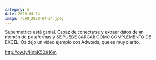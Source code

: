 ```yaml
--- 
category: A 
date: 2020-04-24 
image: /590_2020-04-24.jpeg 
--- 
```


Supermetrics está genial. Capaz de conectarse y extraer datos de un montón de plataformas y SE PUEDE CARGAR COMO COMPLEMENTO DE EXCEL. Os dejo un vídeo ejemplo con Adwords, que es muy clarito. <br><br>http://ow.ly/HnbK50zi16m